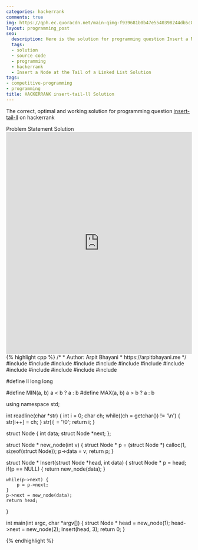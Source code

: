 ```yaml
---
categories: hackerrank
comments: true
img: https://qph.ec.quoracdn.net/main-qimg-f939681b0b47e5540398244db5c8966f?convert_to_webp=true
layout: programming_post
seo:
  description: Here is the solution for programming question Insert a Node at the Tail of a Linked List on hackerrank
  tags:
  - solution
  - source code
  - programming
  - hackerrank
  - Insert a Node at the Tail of a Linked List Solution
tags:
- competitive-programming
- programming
title: HACKERRANK insert-tail-ll Solution
---
```

The correct, optimal and working solution for programming question [insert-tail-ll](https://www.hackerrank.com/challenges/insert-a-node-at-the-tail-of-a-linked-list) on hackerrank

<div class="ui secondary pointing large menu">
  <a class="grey item" data-tab="problem-statement">
    Problem Statement
  </a>
  <a class="active item grey" data-tab="solution">
    Solution
  </a>
</div>
<div class="ui bottom attached tab" data-tab="problem-statement">
    <iframe src="https://www.hackerrank.com/challenges/insert-a-node-at-the-tail-of-a-linked-list" width="100%" height="600px" style="overflow: scroll; border: none;"></iframe>
</div>
<div class="ui bottom attached active tab" data-tab="solution">
{% highlight cpp %}
/*
 *  Author: Arpit Bhayani
 *  https://arpitbhayani.me
 */
#include <cmath>
#include <cstdio>
#include <cstdlib>
#include <climits>
#include <deque>
#include <iostream>
#include <list>
#include <limits>
#include <map>
#include <queue>
#include <set>
#include <stack>
#include <vector>

#define ll long long

#define MIN(a, b) a < b ? a : b
#define MAX(a, b) a > b ? a : b

using namespace std;

int readline(char *str) {
    int i = 0;
    char ch;
    while((ch = getchar()) != '\n') {
        str[i++] = ch;
    }
    str[i] = '\0';
    return i;
}

struct Node {
    int data;
    struct Node *next;
};

struct Node * new_node(int v) {
    struct Node * p = (struct Node *) calloc(1, sizeof(struct Node));
    p->data = v;
    return p;
}

struct Node * Insert(struct Node *head, int data) {
    struct Node * p = head;
    if(p == NULL) {
        return new_node(data);
    }

    while(p->next) {
        p = p->next;
    }
    p->next = new_node(data);
    return head;
}

int main(int argc, char *argv[]) {
    struct Node * head = new_node(1);
    head->next = new_node(2);
    Insert(head, 3);
    return 0;
}

{% endhighlight %}
</div>
